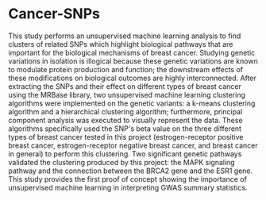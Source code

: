 # Cancer-SNPs
This study performs an unsupervised machine learning analysis to find clusters of related SNPs which highlight biological pathways that are important for the biological mechanisms of breast cancer. Studying genetic variations in isolation is illogical because these genetic variations are known to modulate protein production and function; the downstream effects of these modifications on biological outcomes are highly interconnected. After extracting the SNPs and their effect on different types of breast cancer using the MRBase library, two unsupervised machine learning clustering algorithms were implemented on the genetic variants: a k-means clustering algorithm and a hierarchical clustering algorithm; furthermore, principal component analysis was executed to visually represent the data. These algorithms specifically used the SNP's beta value on the three different types of breast cancer tested in this project (estrogen-receptor positive breast cancer, estrogen-receptor negative breast cancer, and breast cancer in general) to perform this clustering. Two significant genetic pathways validated the clustering produced by this project: the MAPK signaling pathway and the connection between the BRCA2 gene and the ESR1 gene. This study provides the first proof of concept showing the importance of unsupervised machine learning in interpreting GWAS summary statistics.
